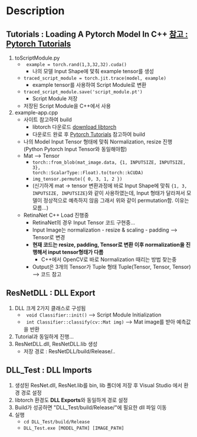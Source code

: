 # Description

## Tutorials : Loading A Pytorch Model In C++ [참고 : Pytorch Tutorials](https://pytorch.org/tutorials/advanced/cpp_export.html)

1. toScriptModule.py
    - <code> example = torch.rand(1,3,32,32).cuda()</code>
        - 나의 모델 Input Shape에 맟춰 example tensor를 생성
    - <code>traced_script_module = torch.jit.trace(model, example)</code>
        - example tensor를 사용하여 Script Module로 변환
    - <code>traced_script_module.save('script_module.pt')</code>
        - Script Module 저장
    - 저장된 Script Module을 C++에서 사용
1. example-app.cpp
    - 사이트 참고하여 build
        - libtorch 다운로드 [download libtorch](https://pytorch.org/)
        - 다운로드 완료 후 [Pytorch Tutorials](https://pytorch.org/tutorials/advanced/cpp_export.html) 참고하여 build
    - 나의 Model Input Tensor 형태에 맞춰 Normalization, resize 진행 (Python Pytorch Input Tensor와 동일해야함)
    - Mat --> Tensor
        - <code>torch::from_blob(mat_image.data, {1, INPUTSIZE, INPUTSIZE, 3}, torch::ScalarType::Float).to(torch::kCUDA)</code>
        - <code>img_tensor.permute({ 0, 3, 1, 2 })</code>
        - (신기하게 mat -> tensor 변환과정에 바로 Input Shape에 맞춰 <code>{1, 3, INPUTSIZE, INPUTSIZE}</code>와 같이 사용하였는데, Input 형태가 달라져서 모델이 정상적으로 예측하지 않음
        그래서 위와 같이 permutation함. 이유는 모름...)
    - RetinaNet C++ Load 진행중
        - RetinaNet의 경우 Input Tensor 코드 구현중...
        - Input Image는 normalization - resize & scaling - padding --> Tensor로 변경
        - **현재 코드는 resize, padding, Tensor로 변환 이후 normalization을 진행해서 input tensor형태가 다름**
            - C++에서 OpenCV로 바로 Normalization 때리는 방법 찾는중
        - Output은 3개의 Tensor가 Tuple 형태 Tuple(Tensor, Tensor, Tensor) --> 코드 참고


## ResNetDLL : DLL Export
1. DLL 크게 2가지 클래스로 구성됨
    - <code> void Classifier::init()</code> --> Script Module Initialization
    - <code> int Classifier::classify(cv::Mat img)</code> --> Mat image를 받아 예측값을 반환
1. Tutorial과 동일하게 진행...
1. ResNetDLL.dll, ResNetDLL.lib 생성
    - 저장 경로 : ResNetDLL/build/Release/..


## DLL_Test : DLL Imports
1. 생성된 ResNet.dll, ResNet.lib를 bin, lib 폴더에 저장 후 Visual Studio 에서 환경 경로 설정
1. libtorch 환경도 **DLL Exports**와 동일하게 경로 설정
1. Build가 성공하면 "DLL_Test/build/Release/"에 필요한 dll 파일 이동
1. 실행
    - <code>cd DLL_Test/build/Release</code>
    - <code>DLL_Test.exe [MODEL_PATH] [IMAGE_PATH]
